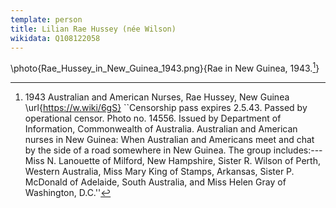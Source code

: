 ```yaml
---
template: person
title: Lilian Rae Hussey (née Wilson)
wikidata: Q108122058
---
```


\photo{Rae_Hussey_in_New_Guinea_1943.png}{Rae in New Guinea, 1943.[^rae1943]}

[^rae1943]:
    1943 Australian and American Nurses, Rae Hussey, New Guinea \url{https://w.wiki/6gS}
    ``Censorship pass expires 2.5.43. Passed by operational censor. Photo no. 14556.
    Issued by Department of Information, Commonwealth of Australia. Australian and American nurses in New Guinea:
    When Australian and Americans meet and chat by the side of a road somewhere in New Guinea. The group includes:---
    Miss N. Lanouette of Milford, New Hampshire, Sister R. Wilson of Perth, Western Australia,
    Miss Mary King of Stamps, Arkansas, Sister P. McDonald of Adelaide, South Australia,
    and Miss Helen Gray of Washington, D.C.''
